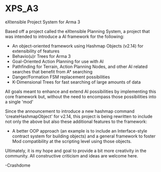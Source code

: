 # XPS_A3
eXtensible Project System for Arma 3

Based off a project called the eXtensible Planning System, a project that was intended to introduce a AI framework for the following:
  - An object-oriented framework using Hashmap Objects (v2.14) for extensibility of features
  - Behavio(u)r Trees for Arma 3
  - Goal-Oriented Action Planning for use with AI
  - Pathfinding for Terrain, Action Planning Nodes, and other AI related searches that benefit from A* searching
  - Danger/Formation FSM replacement possibilities
  - K-Dimensional Trees for fast searching of large amounts of data

All goals meant to enhance and extend AI possibilities by implementing this core framework but, without the need to encompass those possibilities into a single 'mod'
 
Since the announcement to introduce a new hashmap command 'createHashmapObject' for v2.14, this project is being rewritten to include not only the above but also these additional features to the framework:
  - A better OOP approach (an example is to include an Interface-style contract system for building objects) and a general framework to foster Mod compatibility at the scripting level using those objects.
 
 Ultimately, it is my hope and goal to provide a bit more creativity in the community. All constructive criticism and ideas are welcome here.
 
 -Crashdome
